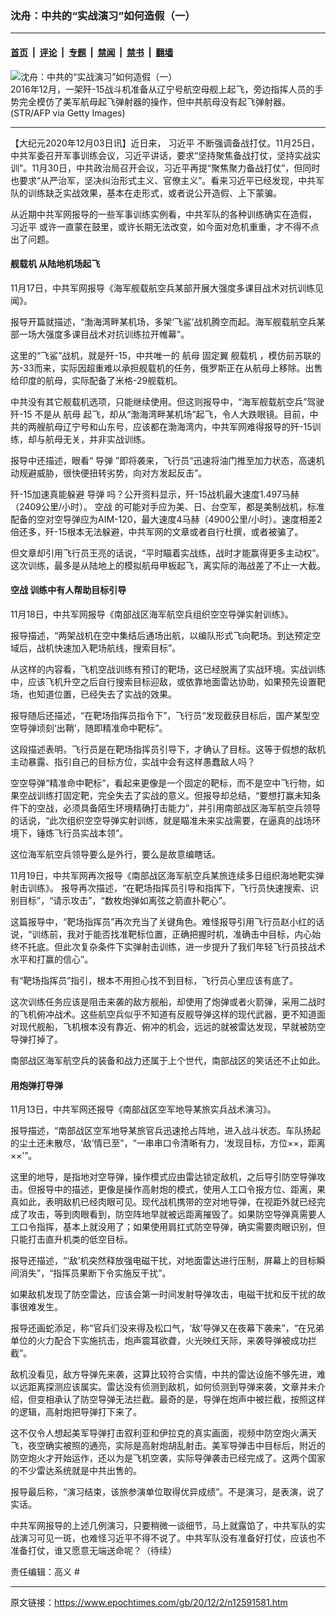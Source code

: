 ### 沈舟：中共的“实战演习”如何造假（一）

---

#### [首页](../../../..?n12591581) &nbsp;|&nbsp; [评论](../../../../../epoch-comment?n12591581) &nbsp;|&nbsp; [专题](../../../../../epoch-special?n12591581) &nbsp;|&nbsp; [禁闻](../../../../../epoch-news?n12591581) &nbsp;|&nbsp; [禁书](../../../../../books?n12591581) &nbsp;|&nbsp; [翻墙](https://github.com/gfw-breaker/nogfw/blob/master/README.md?n12591581)


<div><img alt="沈舟：中共的“实战演习”如何造假（一）" class="attachment-djy_600_400 size-djy_600_400 wp-post-image" src="https://i.epochtimes.com/assets/uploads/2020/12/GettyImages-630036768-600x400.jpg"/>
<div class="caption">
 2016年12月，一架歼-15战斗机准备从辽宁号航空母舰上起飞，旁边指挥人员的手势完全模仿了美军航母起飞弹射器的操作，但中共航母没有起飞弹射器。(STR/AFP via Getty Images)
</div></div><hr/><div class="post_content" id="artbody" itemprop="articleBody">
 <!-- article content begin -->
 <p>
  【大纪元2020年12月03日讯】近日来，
  <ok href="https://www.epochtimes.com/gb/tag/%E4%B9%A0%E8%BF%91%E5%B9%B3.html">
   习近平
  </ok>
  不断强调备战打仗。11月25日，中共军委召开军事训练会议，习近平讲话，要求“坚持聚焦备战打仗，坚持实战实训”。11月30日，中共政治局召开会议，习近平再提“聚焦聚力备战打仗”，但同时也要求“从严治军，坚决纠治形式主义、官僚主义”。看来习近平已经发现，中共军队的训练缺乏实战效果，基本在走形式，或者说公开造假、上下蒙骗。
 </p>
 <p>
  从近期中共军网报导的一些军事训练实例看，中共军队的各种训练确实在造假，
  <ok href="https://www.epochtimes.com/gb/tag/%E4%B9%A0%E8%BF%91%E5%B9%B3.html">
   习近平
  </ok>
  或许一直蒙在鼓里，或许长期无法改变，如今面对危机重重，才不得不点出了问题。
 </p>
 <h4>
  <strong>
   <ok href="https://www.epochtimes.com/gb/tag/%E8%88%B0%E8%BD%BD%E6%9C%BA.html">
    舰载机
   </ok>
   从陆地机场起飞
  </strong>
 </h4>
 <p>
  11月17日，中共军网报导《海军舰载航空兵某部开展大强度多课目战术对抗训练见闻》。
 </p>
 <p>
  报导开篇就描述，“渤海湾畔某机场，多架‘飞鲨’战机腾空而起。海军舰载航空兵某部一场大强度多课目战术对抗训练拉开帷幕”。
 </p>
 <p>
  这里的“飞鲨”战机，就是歼-15，中共唯一的
  <ok href="https://www.epochtimes.com/gb/tag/%E8%88%AA%E6%AF%8D.html">
   航母
  </ok>
  固定翼
  <ok href="https://www.epochtimes.com/gb/tag/%E8%88%B0%E8%BD%BD%E6%9C%BA.html">
   舰载机
  </ok>
  ，模仿前苏联的苏-33而来，实际因超重难以承担舰载机的任务，俄罗斯正在从航母上移除。出售给印度的航母，实际配备了米格-29舰载机。
 </p>
 <p>
  中共没有其它舰载机选项，只能继续使用。但这则报导中，“海军舰载航空兵”驾驶歼-15 不是从
  <ok href="https://www.epochtimes.com/gb/tag/%E8%88%AA%E6%AF%8D.html">
   航母
  </ok>
  起飞，却从“渤海湾畔某机场”起飞，令人大跌眼镜。目前，中共的两艘航母辽宁号和山东号，应该都在渤海湾内，中共军网难得报导的歼-15训练，却与航母无关，并非实战训练。
 </p>
 <p>
  报导中还描述，眼看“
  <ok href="https://www.epochtimes.com/gb/tag/%E5%AF%BC%E5%BC%B9.html">
   导弹
  </ok>
  ”即将袭来，飞行员“迅速将油门推至加力状态，高速机动规避威胁，很快便扭转劣势，向对方发起反击”。
 </p>
 <p>
  歼-15加速真能躲避
  <ok href="https://www.epochtimes.com/gb/tag/%E5%AF%BC%E5%BC%B9.html">
   导弹
  </ok>
  吗？公开资料显示，歼-15战机最大速度1.497马赫（2409公里/小时）。
  <ok href="https://www.epochtimes.com/gb/tag/%E7%A9%BA%E6%88%98.html">
   空战
  </ok>
  的可能对手应为美、日、台空军，都是美制战机，标准配备的空对空导弹应为AIM-120，最大速度4马赫（4900公里/小时）。速度相差2倍还多，歼-15根本无法躲避，中共军网的文章或者自行杜撰，或者被骗了。
 </p>
 <p>
  但文章却引用飞行员王亮的话说，“平时瞄着实战练，战时才能赢得更多主动权”。这次训练，最多是从陆地上的模拟航母甲板起飞，离实际的海战差了不止一大截。
 </p>
 <h4>
  <strong>
   <ok href="https://www.epochtimes.com/gb/tag/%E7%A9%BA%E6%88%98.html">
    空战
   </ok>
   训练中有人帮助目标引导
  </strong>
 </h4>
 <p>
  11月18日，中共军网报导《南部战区海军航空兵组织空空导弹实射训练》。
 </p>
 <p>
  报导描述，“两架战机在空中集结后通场出航，以编队形式飞向靶场。到达预定空域后，战机快速加入靶场航线，搜索目标”。
 </p>
 <p>
  从这样的内容看，飞机空战训练有预订的靶场，这已经脱离了实战环境。实战训练中，应该飞机升空之后自行搜索目标迎敌，或依靠地面雷达协助，如果预先设置靶场，也知道位置，已经失去了实战的效果。
 </p>
 <p>
  报导随后还描述，“在靶场指挥员指令下”，飞行员“发现截获目标后，国产某型空空导弹顷刻‘出鞘’，随即精准命中靶标”。
 </p>
 <p>
  这段描述表明，飞行员是在靶场指挥员引导下，才确认了目标。这等于假想的敌机主动暴露、指引自己的目标方位，实战中会有这样愚蠢敌人吗？
 </p>
 <p>
  空空导弹“精准命中靶标”，看起来更像是一个固定的靶标，而不是空中飞行物，如果空战训练打固定靶，完全失去了实战的意义。但报导却总结，“要想打赢未知条件下的空战，必须具备陌生环境精确打击能力”，并引用南部战区海军航空兵领导的话说，“此次组织空空导弹实射训练，就是瞄准未来实战需要，在逼真的战场环境下，锤炼飞行员实战本领”。
 </p>
 <p>
  这位海军航空兵领导要么是外行，要么是故意编瞎话。
 </p>
 <p>
  11月19日，中共军网再次报导《南部战区海军航空兵某旅连续多日组织海地靶实弹射击训练》。 报导再次描述，“在靶场指挥员引导和指挥下，飞行员快速搜索、识别目标”，“请示攻击”，“数枚炮弹如离弦之箭直扑靶心”。
 </p>
 <p>
  这篇报导中，“靶场指挥员”再次充当了关键角色。难怪报导引用飞行员赵小红的话说，“训练前，我对于能否找准靶标位置，正确把握时机，准确击中目标，内心始终不托底。但此次复杂条件下实弹射击训练，进一步提升了我们年轻飞行员技战术水平和打赢的信心”。
 </p>
 <p>
  有“靶场指挥员”指引，根本不用担心找不到目标，飞行员心里应该有底了。
 </p>
 <p>
  这次训练任务应该是阻击来袭的敌方舰船，却使用了炮弹或者火箭弹，采用二战时的飞机俯冲战术。这些航空兵似乎不知道有反舰导弹这样的现代武器，更不知道面对现代舰船，飞机根本没有靠近、俯冲的机会，远远的就被雷达发现，早就被防空导弹打掉了。
 </p>
 <p>
  南部战区海军航空兵的装备和战力还属于上个世代，南部战区的笑话还不止如此。
 </p>
 <h4>
  <strong>
   用炮弹打导弹
  </strong>
 </h4>
 <p>
  11月13日，中共军网还报导《南部战区空军地导某旅实兵战术演习》。
 </p>
 <p>
  报导描述，“南部战区空军地导某旅官兵迅速抢占阵地，进入战斗状态。车队扬起的尘土还未散尽，‘敌’情已至”，“一串串口令清晰有力，‘发现目标，方位××，距离××’”。
 </p>
 <p>
  这里的地导，是指地对空导弹，操作模式应由雷达锁定敌机，之后导引防空导弹攻击。但报导中的描述，更像是操作高射炮的模式，使用人工口令报方位、距离，果真如此，表明敌机已经肉眼可见。现代战机携带的空对地导弹，在视距外就已经完成了攻击，等到肉眼看到，防空阵地早就被远距离摧毁了。如果防空导弹真需要人工口令指挥，基本上就没用了；如果使用肩扛式防空导弹，确实需要肉眼识别，但只能打击直升机类的低空目标。
 </p>
 <p>
  报导还描述，“‘敌’机突然释放强电磁干扰，对地面雷达进行压制，屏幕上的目标瞬间消失”，“指挥员果断下令实施反干扰”。
 </p>
 <p>
  如果敌机发现了防空雷达，应该会第一时间发射导弹攻击，电磁干扰和反干扰的故事很难发生。
 </p>
 <p>
  报导还画蛇添足，称“官兵们没来得及松口气，‘敌’导弹又在夜幕下袭来”，“在兄弟单位的火力配合下实施抗击，炮声震耳欲聋，火光映红天际，来袭导弹被成功拦截”。
 </p>
 <p>
  敌机没看见，敌方导弹先来袭，这算比较符合实情，中共的雷达设施不够先进，难以远距离探测应该属实。雷达没有侦测到敌机，如何侦测到导弹来袭，文章并未介绍，但变相承认了防空导弹无法拦截。最奇的是，导弹在炮声中被拦截，按照这样的逻辑，高射炮把导弹打下来了。
 </p>
 <p>
  这不仅令人想起美军导弹打击叙利亚和伊拉克的真实画面，视频中防空炮火满天飞，夜空确实被照的通亮，实际是高射炮胡乱射击。美军导弹击中目标后，附近的防空炮火才开始运作，还以为是飞机空袭，实际导弹袭击已经完成了。这两个国家的不少雷达系统就是中共出售的。
 </p>
 <p>
  报导最后称，“演习结束，该旅参演单位取得优异成绩”。不是演习，是表演，说了实话。
 </p>
 <p>
  中共军网报导的上述几例演习，只要稍微一谈细节，马上就露馅了，中共军队的实战演习可见一斑，也难怪习近平不得不说了。中共军队没有准备好打仗，应该也不准备打仗，谁又愿意无端送命呢？（待续）
 </p>
 <p>
  责任编辑：高义 #
 </p>
 <!-- article content end -->
 <div id="below_article_ad">
 </div>
</div>


---

原文链接：https://www.epochtimes.com/gb/20/12/2/n12591581.htm